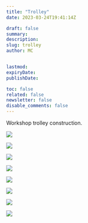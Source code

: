 ```yaml
---
title: "Trolley"
date: 2023-03-24T19:41:14Z

draft: false
summary:
description:
slug: trolley
author: MC


lastmod:
expiryDate:
publishDate:

toc: false
related: false
newsletter: false
disable_comments: false
---
```

Workshop trolley construction.

![](/images/9835.jpeg)

![](/images/9836.jpeg)

![](/images/9837.jpeg)

![](/images/9838.jpeg)

![](/images/9839.jpeg)

![](/images/9840.jpeg)

![](/images/9841.jpeg)

![](/images/9842.jpeg)